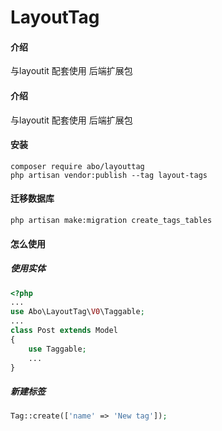 # LayoutTag

#### 介绍
与layoutit 配套使用 后端扩展包

#### 介绍
与layoutit 配套使用 后端扩展包

#### 安装
```shell
composer require abo/layouttag
php artisan vendor:publish --tag layout-tags
```

#### 迁移数据库
```shell
php artisan make:migration create_tags_tables
```

#### 怎么使用
##### 使用实体
````php
<?php
...
use Abo\LayoutTag\V0\Taggable;
...
class Post extends Model
{
    use Taggable;
    ...
}
````

##### 新建标签
```php
Tag::create(['name' => 'New tag']);
```
